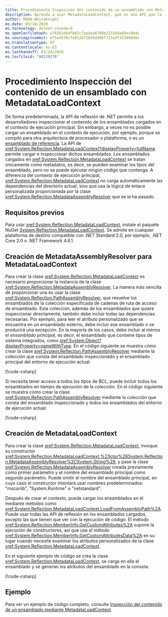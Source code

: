 ```yaml
---
title: Procedimiento Inspección del contenido de un ensamblado con MetadataLoadContext
description: Aprenda a usar MetadataLoadContext, que es una API que le permite cargar ensamblados .NET con fines de inspección.
author: MSDN-WhiteKnight
ms.date: 03/10/2020
ms.technology: dotnet-standard
ms.openlocfilehash: a782b2db4fb62cfaedaa6768e2131bda6bec864c
ms.sourcegitcommit: b75a45f0cfe012b71b45dd9bf723adf32369d40c
ms.translationtype: HT
ms.contentlocale: es-ES
ms.lasthandoff: 03/24/2020
ms.locfileid: "80229276"
---
```

# <a name="how-to-inspect-assembly-contents-using-metadataloadcontext"></a>Procedimiento Inspección del contenido de un ensamblado con MetadataLoadContext

De forma predeterminada, la API de reflexión de .NET permite a los desarrolladores inspeccionar el contenido de los ensamblados cargados en el contexto de ejecución principal. Sin embargo, a veces no es posible cargar un ensamblado en el contexto de ejecución, por ejemplo, porque se compiló para otra arquitectura de procesador o plataforma, o es un [ensamblado de referencia](reference-assemblies.md). La API de <xref:System.Reflection.MetadataLoadContext?displayProperty=fullName> permite cargar e inspeccionar dichos ensamblados. Los ensamblados cargados en <xref:System.Reflection.MetadataLoadContext> se tratan únicamente como metadatos, es decir, se pueden examinar los tipos del ensamblado, pero no se puede ejecutar ningún código que contenga. A diferencia del contexto de ejecución principal, <xref:System.Reflection.MetadataLoadContext> no carga automáticamente las dependencias del directorio actual, sino que usa la lógica de enlace personalizada proporcionada por la clase <xref:System.Reflection.MetadataAssemblyResolver> que se le ha pasado.

## <a name="prerequisites"></a>Requisitos previos

Para usar <xref:System.Reflection.MetadataLoadContext>, instale el paquete NuGet [System.Reflection.MetadataLoadContext](https://www.nuget.org/packages/System.Reflection.MetadataLoadContext). Se admite en cualquier plataforma de destino compatible con .NET Standard 2.0, por ejemplo, .NET Core 2.0 o .NET Framework 4.6.1.

## <a name="create-metadataassemblyresolver-for-metadataloadcontext"></a>Creación de MetadataAssemblyResolver para MetadataLoadContext

Para crear la clase <xref:System.Reflection.MetadataLoadContext> es necesario proporcionar la instancia de la clase <xref:System.Reflection.MetadataAssemblyResolver>. La manera más sencilla de proporcionar una es usar la clase <xref:System.Reflection.PathAssemblyResolver>, que resuelve los ensamblados de la colección especificada de cadenas de ruta de acceso de ensamblado. Esta colección, además de los ensamblados que quiere inspeccionar directamente, también debe incluir todas las dependencias necesarias. Por ejemplo, para leer el atributo personalizado que se encuentra en un ensamblado externo, debe incluir ese ensamblado o se producirá una excepción. En la mayoría de los casos, debe incluir al menos el *ensamblado principal*, es decir, el ensamblado que contiene tipos de sistema integrados, como <xref:System.Object?displayProperty=nameWithType>. En el código siguiente se muestra cómo crear la clase <xref:System.Reflection.PathAssemblyResolver> mediante la colección que consta del ensamblado inspeccionado y el ensamblado principal del entorno de ejecución actual:

[!code-csharp[](snippets/inspect-contents-using-metadataloadcontext/MetadataLoadContextSnippets.cs#CoreAssembly)]

Si necesita tener acceso a todos los tipos de BCL, puede incluir todos los ensamblados en tiempo de ejecución de la colección. En el código siguiente se muestra cómo crear la clase <xref:System.Reflection.PathAssemblyResolver> mediante la colección que consta del ensamblado inspeccionado y todos los ensamblados del entorno de ejecución actual:

[!code-csharp[](snippets/inspect-contents-using-metadataloadcontext/MetadataLoadContextSnippets.cs#RuntimeAssemblies)]

## <a name="create-metadataloadcontext"></a>Creación de MetadataLoadContext

Para crear la clase <xref:System.Reflection.MetadataLoadContext>, invoque su constructor <xref:System.Reflection.MetadataLoadContext.%23ctor%28System.Reflection.MetadataAssemblyResolver%2CSystem.String%29>, y pase la clase <xref:System.Reflection.MetadataAssemblyResolver> creada previamente como primer parámetro y el nombre del ensamblado principal como segundo parámetro. Puede omitir el nombre del ensamblado principal, en cuyo caso el constructor intentará usar nombres predeterminados: "mscorlib", "System.Runtime" o "netstandard".

Después de crear el contexto, puede cargar los ensamblados en él mediante métodos como <xref:System.Reflection.MetadataLoadContext.LoadFromAssemblyPath%2A>. Puede usar todas las API de reflexión en los ensamblados cargados, excepto las que tienen que ver con la ejecución de código. El método <xref:System.Reflection.MemberInfo.GetCustomAttributes%2A> supone la ejecución de constructores, así que use el método <xref:System.Reflection.MemberInfo.GetCustomAttributesData%2A> en su lugar cuando necesite examinar los atributos personalizados de la clase <xref:System.Reflection.MetadataLoadContext>.

En el siguiente ejemplo de código se crea la clase <xref:System.Reflection.MetadataLoadContext>, se carga en ella el ensamblado y se generan los atributos del ensamblado en la consola:

[!code-csharp[](snippets/inspect-contents-using-metadataloadcontext/MetadataLoadContextSnippets.cs#CreateContext)]

## <a name="example"></a>Ejemplo

Para ver un ejemplo de código completo, consulte [Inspección del contenido de un ensamblado mediante MetadataLoadContext](https://docs.microsoft.com/samples/dotnet/samples/inspect-assembly-contents-using-metadataloadcontext/).
